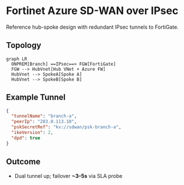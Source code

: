 # Fortinet Azure SD-WAN over IPsec
Reference hub-spoke design with redundant IPsec tunnels to FortiGate.

## Topology
```mermaid
graph LR
  ONPREM[Branch] ==IPsec==> FGW[FortiGate]
  FGW --> HubVnet[Hub VNet + Azure FW]
  HubVnet --> SpokeA[Spoke A]
  HubVnet --> SpokeB[Spoke B]
```

## Example Tunnel
```json
{
  "tunnelName": "branch-a",
  "peerIp": "203.0.113.10",
  "pskSecretRef": "kv://sdwan/psk-branch-a",
  "ikeVersion": 2,
  "dpd": true
}
```

## Outcome
- Dual tunnel up; failover **~3–5s** via SLA probe

